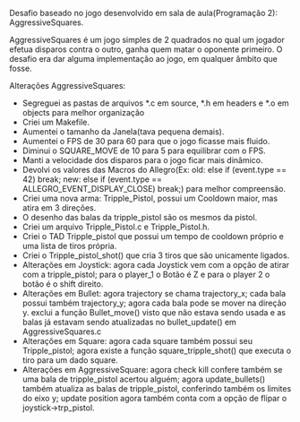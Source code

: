 Desafio baseado no jogo desenvolvido em sala de aula(Programação 2): AggressiveSquares.

  AggressiveSquares é um jogo simples de 2 quadrados no qual um jogador efetua disparos contra o outro, ganha quem matar o oponente primeiro.
  O desafio era dar alguma implementação ao jogo, em qualquer âmbito que fosse.

Alterações AggressiveSquares:

-   Segreguei as pastas de arquivos *.c em source, *.h em headers e *.o em objects para melhor organização
-   Criei um Makefile.
-   Aumentei o tamanho da Janela(tava pequena demais).
-   Aumentei o FPS de 30 para 60 para que o jogo ficasse mais fluido.
-   Diminui o SQUARE_MOVE de 10 para 5 para equilibrar com o FPS.
-   Manti a velocidade dos disparos para o jogo ficar mais dinâmico.
-   Devolvi os valores das Macros do Allegro(Ex: old: else if (event.type == 42) break; new: else if (event.type == ALLEGRO_EVENT_DISPLAY_CLOSE) break;) para melhor compreensão.
-   Criei uma nova arma: Tripple_Pistol, possui um Cooldown maior, mas atira em 3 direções.
-   O desenho das balas da tripple_pistol são os mesmos da pistol.
-   Criei um arquivo Tripple_Pistol.c e Tripple_Pistol.h.
-   Criei o TAD Tripple_pistol que possui um tempo de cooldown próprio e uma lista de tiros própria.
-   Criei o Tripple_pistol_shot() que cria 3 tiros que são unicamente ligados.
-   Alterações em Joystick: agora cada Joystick vem com a opção de atirar com a tripple_pistol;
                            para o player_1 o Botão é Z e para o player 2 o botão é o shift direito.
-   Alterações em Bullet: agora trajectory se chama trajectory_x;
                          cada bala possui também trajectory_y;
                          agora cada bala pode se mover na direção y.
                          exclui a função Bullet_move() visto que não estava sendo usada e as balas já estavam sendo atualizadas no bullet_update() em AggressiveSquares.c
-   Alterações em Square: agora cada square também possui seu Tripple_pistol;
                          agora existe a função square_tripple_shot() que executa o tiro para um dado square.
-   Alterações em AggressiveSquare: agora check kill confere também se uma bala de tripple_pistol acertou alguém;
                                    agora update_bullets() também atualiza as balas de tripple_pistol, conferindo também os limites do eixo y;
                                    update position agora também conta com a opção de flipar o joystick->trp_pistol.
